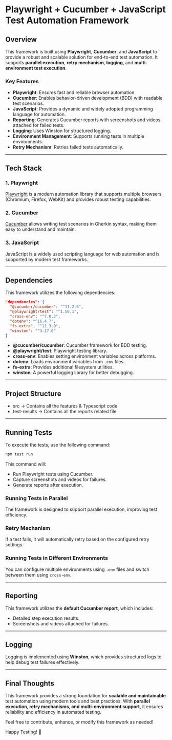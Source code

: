 # Playwright + Cucumber + JavaScript Test Automation Framework

## Overview
This framework is built using **Playwright**, **Cucumber**, and **JavaScript** to provide a robust and scalable solution for end-to-end test automation. It supports **parallel execution**, **retry mechanism**, **logging**, and **multi-environment test execution**.

### Key Features
- **Playwright**: Ensures fast and reliable browser automation.
- **Cucumber**: Enables behavior-driven development (BDD) with readable test scenarios.
- **JavaScript**: Provides a dynamic and widely adopted programming language for automation.
- **Reporting**: Generates Cucumber reports with screenshots and videos attached for failed tests.
- **Logging**: Uses Winston for structured logging.
- **Environment Management**: Supports running tests in multiple environments.
- **Retry Mechanism**: Retries failed tests automatically.

---

## Tech Stack
### 1. Playwright
[Playwright](https://playwright.dev/) is a modern automation library that supports multiple browsers (Chromium, Firefox, WebKit) and provides robust testing capabilities.

### 2. Cucumber
[Cucumber](https://cucumber.io/) allows writing test scenarios in Gherkin syntax, making them easy to understand and maintain.

### 3. JavaScript
JavaScript is a widely used scripting language for web automation and is supported by modern test frameworks.

---

## Dependencies
This framework utilizes the following dependencies:

```json
"dependencies": {
  "@cucumber/cucumber": "^11.2.0",
  "@playwright/test": "^1.50.1",
  "cross-env": "^7.0.3",
  "dotenv": "^16.4.7",
  "fs-extra": "^11.3.0",
  "winston": "^3.17.0"
}
```

- **@cucumber/cucumber**: Cucumber framework for BDD testing.
- **@playwright/test**: Playwright testing library.
- **cross-env**: Enables setting environment variables across platforms.
- **dotenv**: Loads environment variables from `.env` files.
- **fs-extra**: Provides additional filesystem utilities.
- **winston**: A powerful logging library for better debugging.

---

## Project Structure
* src -> Contains all the features & Typescript code
* test-results -> Contains all the reports related file
---

## Running Tests
To execute the tests, use the following command:

```sh
npm test run
```

This command will:
- Run Playwright tests using Cucumber.
- Capture screenshots and videos for failures.
- Generate reports after execution.

### Running Tests in Parallel
The framework is designed to support parallel execution, improving test efficiency.

### Retry Mechanism
If a test fails, it will automatically retry based on the configured retry settings.

### Running Tests in Different Environments
You can configure multiple environments using `.env` files and switch between them using `cross-env`.

---

## Reporting
This framework utilizes the **default Cucumber report**, which includes:
- Detailed step execution results.
- Screenshots and videos attached for failures.

---

## Logging
Logging is implemented using **Winston**, which provides structured logs to help debug test failures effectively.

---

## Final Thoughts
This framework provides a strong foundation for **scalable and maintainable** test automation using modern tools and best practices. With **parallel execution, retry mechanisms, and multi-environment support**, it ensures reliability and efficiency in automated testing.

Feel free to contribute, enhance, or modify this framework as needed!

Happy Testing! 🚀

